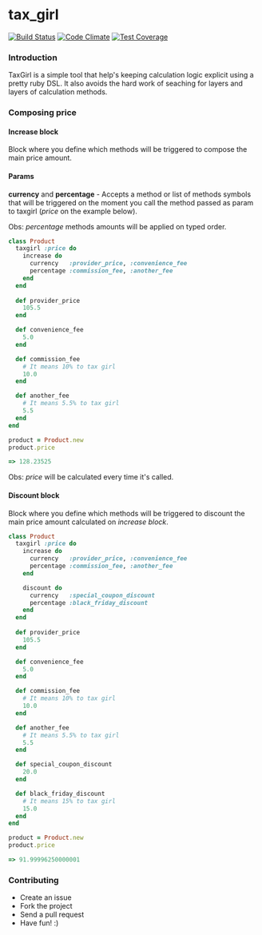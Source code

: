 tax_girl
=======

[![Build Status](https://travis-ci.org/oswaldoferreira/tax_girl.svg?branch=master)](https://travis-ci.org/oswaldoferreira/tax_girl)  [![Code Climate](https://codeclimate.com/github/oswaldoferreira/tax_girl/badges/gpa.svg)](https://codeclimate.com/github/oswaldoferreira/tax_girl)  [![Test Coverage](https://codeclimate.com/github/oswaldoferreira/tax_girl/badges/coverage.svg)](https://codeclimate.com/github/oswaldoferreira/tax_girl)

### Introduction

TaxGirl is a simple tool that help's keeping calculation logic explicit using a pretty
ruby DSL. It also avoids the hard work of seaching for layers and layers of calculation methods.

### Composing price

#### Increase block

Block where you define which methods will be triggered to compose the main price amount.

#### Params

**currency** and **percentage** - Accepts a method or list of methods symbols that will be triggered
on the moment you call the method passed as param to taxgirl (*price* on the example below).

Obs: *percentage* methods amounts will be applied on typed order.

```ruby
class Product
  taxgirl :price do
    increase do
      currency   :provider_price, :convenience_fee
      percentage :commission_fee, :another_fee
    end
  end
  
  def provider_price
    105.5
  end

  def convenience_fee
    5.0
  end

  def commission_fee
    # It means 10% to tax girl
    10.0
  end

  def another_fee
    # It means 5.5% to tax girl
    5.5
  end
end

product = Product.new
product.price

=> 128.23525

```

Obs: *price* will be calculated every time it's called.

#### Discount block

Block where you define which methods will be triggered to discount the main price amount calculated on *increase block*.

```ruby
class Product
  taxgirl :price do
    increase do
      currency   :provider_price, :convenience_fee
      percentage :commission_fee, :another_fee
    end

    discount do
      currency   :special_coupon_discount
      percentage :black_friday_discount
    end
  end
  
  def provider_price
    105.5
  end

  def convenience_fee
    5.0
  end

  def commission_fee
    # It means 10% to tax girl
    10.0
  end

  def another_fee
    # It means 5.5% to tax girl
    5.5
  end

  def special_coupon_discount
    20.0
  end

  def black_friday_discount
    # It means 15% to tax girl
    15.0
  end
end

product = Product.new
product.price

=> 91.99996250000001
```

### Contributing

- Create an issue
- Fork the project
- Send a pull request
- Have fun! :)
